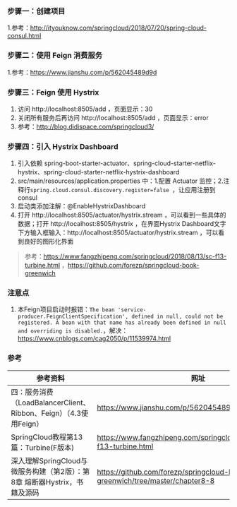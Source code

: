 ### 步骤一：创建项目
1.参考：http://ityouknow.com/springcloud/2018/07/20/spring-cloud-consul.html

### 步骤二：使用 Feign 消费服务
1.参考：https://www.jianshu.com/p/562045489d9d

### 步骤三：Feign 使用 Hystrix
1. 访问 http://localhost:8505/add ，页面显示：30
2. 关闭所有服务后再访问 http://localhost:8505/add ，页面显示：error
3. 参考：http://blog.didispace.com/springcloud3/

### 步骤四：引入 Hystrix Dashboard
1. 引入依赖 spring-boot-starter-actuator、spring-cloud-starter-netflix-hystrix、spring-cloud-starter-netflix-hystrix-dashboard
2. src/main/resources/application.properties 中：1.配置 Actuator 监控；2.注释行`spring.cloud.consul.discovery.register=false
`，让应用注册到 consul
3. 启动类添加注解：@EnableHystrixDashboard
4. 打开 http://localhost:8505/actuator/hystrix.stream ，可以看到一些具体的数据；打开 http://localhost:8505/hystrix ，在界面Hystrix
 Dashboard文字下方输入框输入：http://localhost:8505/actuator/hystrix.stream ，可以看到良好的图形化界面
> 参考：https://www.fangzhipeng.com/springcloud/2018/08/13/sc-f13-turbine.html ，https://github.com/forezp/springcloud-book-greenwich

### 注意点
1. 本Feign项目启动时报错：`The bean 'service-producer.FeignClientSpecification', defined in null, could not be registered. A
 bean
 with that name has already been defined in null and overriding is disabled.`，解决：https://www.cnblogs.com/cag2050/p/11539974.html

### 参考
参考资料 | 网址
--- | ---
四：服务消费（LoadBalancerClient、Ribbon、Feign）（4.3使用Feign）| https://www.jianshu.com/p/562045489d9d
SpringCloud教程第13篇：Turbine(F版本) | https://www.fangzhipeng.com/springcloud/2018/08/13/sc-f13-turbine.html
深入理解SpringCloud与微服务构建（第2版）：第8章 熔断器Hystrix，书籍及源码 | https://github.com/forezp/springcloud-book-greenwich/tree/master/chapter8-8







